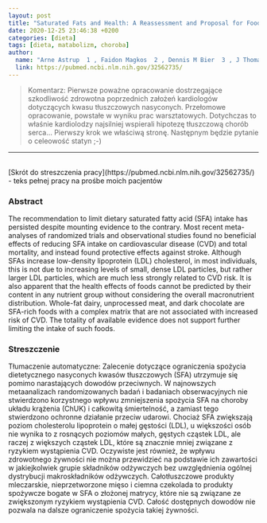 ```yaml
---
layout: post
title: "Saturated Fats and Health: A Reassessment and Proposal for Food-Based Recommendations: JACC State-of-the-Art Review  "
date: 2020-12-25 23:46:38 +0200
categories: [dieta]
tags: [dieta, matabolizm, choroba]
author:
  name: "Arne Astrup  1 , Faidon Magkos  2 , Dennis M Bier  3 , J Thomas Brenna  4 , Marcia C de Oliveira Otto  5 , James O Hill  6 , Janet C King  7 , Andrew Mente  8 , Jose M Ordovas  9 , Jeff S Volek  10 , Salim Yusuf  8 , Ronald M Krauss  11 "
  link: https://pubmed.ncbi.nlm.nih.gov/32562735/
---
```

> Komentarz: Pierwsze poważne opracowanie dostrzegające szkodliwość zdrowotna poprzednich założeń kardiologów dotyczących kwasu tłuszczowych nasyconych.
> Przełomowe opracowanie, powstałe w wyniku prac warsztatowych. Dotychczas to właśnie kardiolodzy najsilniej wspierali hipotezę tłuszczową chorób serca... Pierwszy krok we właściwą stronę. Następnym będzie pytanie o celeowość statyn ;-)
<hr>
<br>
[Skrót do streszczenia pracy](https://pubmed.ncbi.nlm.nih.gov/32562735/) - teks pełnej pracy na prośbe moich pacjentów

### Abstract
The recommendation to limit dietary saturated fatty acid (SFA) intake has persisted despite mounting evidence to the contrary. Most recent meta-analyses of randomized trials and observational studies found no beneficial effects of reducing SFA intake on cardiovascular disease (CVD) and total mortality, and instead found protective effects against stroke. Although SFAs increase low-density lipoprotein (LDL) cholesterol, in most individuals, this is not due to increasing levels of small, dense LDL particles, but rather larger LDL particles, which are much less strongly related to CVD risk. It is also apparent that the health effects of foods cannot be predicted by their content in any nutrient group without considering the overall macronutrient distribution. Whole-fat dairy, unprocessed meat, and dark chocolate are SFA-rich foods with a complex matrix that are not associated with increased risk of CVD. The totality of available evidence does not support further limiting the intake of such foods.

### Streszczenie
Tłumaczenie automatyczne:
Zalecenie dotyczące ograniczenia spożycia dietetycznego nasyconych kwasów tłuszczowych (SFA) utrzymuje się pomimo narastających dowodów przeciwnych. W najnowszych metaanalizach randomizowanych badań i badaniach obserwacyjnych nie stwierdzono korzystnego wpływu zmniejszenia spożycia SFA na choroby układu krążenia (ChUK) i całkowitą śmiertelność, a zamiast tego stwierdzono ochronne działanie przeciw udarowi. Chociaż SFA zwiększają poziom cholesterolu lipoprotein o małej gęstości (LDL), u większości osób nie wynika to z rosnących poziomów małych, gęstych cząstek LDL, ale raczej z większych cząstek LDL, które są znacznie mniej związane z ryzykiem wystąpienia CVD. Oczywiste jest również, że wpływu zdrowotnego żywności nie można przewidzieć na podstawie ich zawartości w jakiejkolwiek grupie składników odżywczych bez uwzględnienia ogólnej dystrybucji makroskładników odżywczych. Całotłuszczowe produkty mleczarskie, nieprzetworzone mięso i ciemna czekolada to produkty spożywcze bogate w SFA o złożonej matrycy, które nie są związane ze zwiększonym ryzykiem wystąpienia CVD. Całość dostępnych dowodów nie pozwala na dalsze ograniczenie spożycia takiej żywności.

